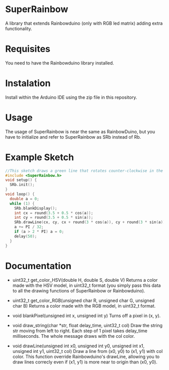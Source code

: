 # SuperRainbow
A library that extends Rainbowduino (only with RGB led matrix) adding extra functionality.
# Requisites
You need to have the Rainbowduino library installed.
# Instalation
Install within the Arduino IDE using the zip file in this repository.
# Usage
The usage of SuperRainbow is near the same as RainbowDuino, but you have to initialize and refer to SuperRainbow as SRb instead of Rb.
# Example Sketch
```cpp
//This sketch draws a green line that rotates counter-clockwise in the center of the RGB matrix.
#include <SuperRainbow.h>
void setup() {
  SRb.init();
}
void loop() {
  double a = 0;
  while (1) {
    SRb.blankDisplay();
    int cx = round(3.5 + 0.5 * cos(a));
    int cy = round(3.5 + 0.5 * sin(a));
    SRb.drawLine(cx, cy, cx + round(3 * cos(a)), cy + round(3 * sin(a)), SRb.get_color_HSV(128, 1, 1));
    a += PI / 32;
    if (a > 2 * PI) a = 0;
    delay(50);
  }
}
```
# Documentation
* uint32_t get_color_HSV(double H, double S, double V)
Returns a color made with the HSV model, in uint32_t format (you simply pass this data to all the drawing functions of SuperRainbow or Rainbowduino).

* uint32_t get_color_RGB(unsigned char R, unsigned char G, unsigned char B)
Returns a color made with the RGB model, in uint32_t format.

* void blankPixel(unsigned int x, unsigned int y)
Turns off a pixel in (x, y).

* void draw_string(char *str, float delay_time, uint32_t col)
Draw the string str moving from left to right. Each step of 1 pixel takes delay_time milliseconds. The whole message draws with the col color.

* void drawLine(unsigned int x0, unsigned int y0, unsigned int x1, unsigned int y1, uint32_t col)
Draw a line from (x0, y0) to (x1, y1) with col color. This function override Rainbowduino's drawLine, allowing you to draw lines correcly even if (x1, y1) is more near to origin than (x0, y0).

